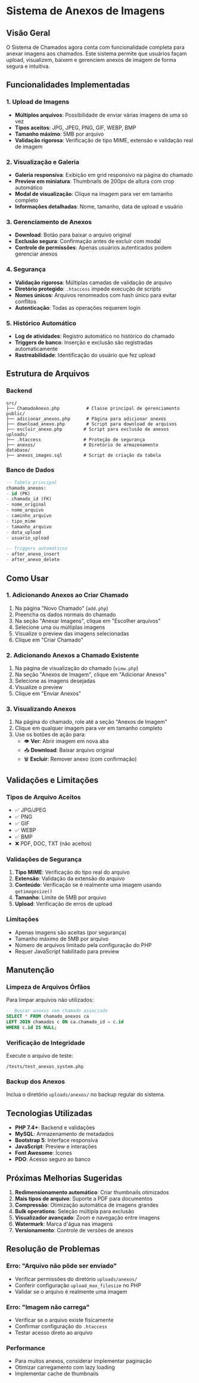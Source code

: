 # Sistema de Anexos de Imagens

## Visão Geral

O Sistema de Chamados agora conta com funcionalidade completa para anexar imagens aos chamados. Este sistema permite que usuários façam upload, visualizem, baixem e gerenciem anexos de imagem de forma segura e intuitiva.

## Funcionalidades Implementadas

### 1. Upload de Imagens
- **Múltiplos arquivos**: Possibilidade de enviar várias imagens de uma só vez
- **Tipos aceitos**: JPG, JPEG, PNG, GIF, WEBP, BMP
- **Tamanho máximo**: 5MB por arquivo
- **Validação rigorosa**: Verificação de tipo MIME, extensão e validação real de imagem

### 2. Visualização e Galeria
- **Galeria responsiva**: Exibição em grid responsivo na página do chamado
- **Preview em miniatura**: Thumbnails de 200px de altura com crop automático
- **Modal de visualização**: Clique na imagem para ver em tamanho completo
- **Informações detalhadas**: Nome, tamanho, data de upload e usuário

### 3. Gerenciamento de Anexos
- **Download**: Botão para baixar o arquivo original
- **Exclusão segura**: Confirmação antes de excluir com modal
- **Controle de permissões**: Apenas usuários autenticados podem gerenciar anexos

### 4. Segurança
- **Validação rigorosa**: Múltiplas camadas de validação de arquivo
- **Diretório protegido**: `.htaccess` impede execução de scripts
- **Nomes únicos**: Arquivos renomeados com hash único para evitar conflitos
- **Autenticação**: Todas as operações requerem login

### 5. Histórico Automático
- **Log de atividades**: Registro automático no histórico do chamado
- **Triggers de banco**: Inserção e exclusão são registradas automaticamente
- **Rastreabilidade**: Identificação do usuário que fez upload

## Estrutura de Arquivos

### Backend
```
src/
├── ChamadoAnexo.php          # Classe principal de gerenciamento
public/
├── adicionar_anexos.php      # Página para adicionar anexos
├── download_anexo.php        # Script para download de arquivos
├── excluir_anexo.php        # Script para exclusão de anexos
uploads/
├── .htaccess                # Proteção de segurança
├── anexos/                  # Diretório de armazenamento
database/
├── anexos_images.sql        # Script de criação da tabela
```

### Banco de Dados
```sql
-- Tabela principal
chamado_anexos:
- id (PK)
- chamado_id (FK)
- nome_original
- nome_arquivo
- caminho_arquivo
- tipo_mime
- tamanho_arquivo
- data_upload
- usuario_upload

-- Triggers automáticos
- after_anexo_insert
- after_anexo_delete
```

## Como Usar

### 1. Adicionando Anexos ao Criar Chamado
1. Na página "Novo Chamado" (`add.php`)
2. Preencha os dados normais do chamado
3. Na seção "Anexar Imagens", clique em "Escolher arquivos"
4. Selecione uma ou múltiplas imagens
5. Visualize o preview das imagens selecionadas
6. Clique em "Criar Chamado"

### 2. Adicionando Anexos a Chamado Existente
1. Na página de visualização do chamado (`view.php`)
2. Na seção "Anexos de Imagem", clique em "Adicionar Anexos"
3. Selecione as imagens desejadas
4. Visualize o preview
5. Clique em "Enviar Anexos"

### 3. Visualizando Anexos
1. Na página do chamado, role até a seção "Anexos de Imagem"
2. Clique em qualquer imagem para ver em tamanho completo
3. Use os botões de ação para:
   - 👁️ **Ver**: Abrir imagem em nova aba
   - 📥 **Download**: Baixar arquivo original
   - 🗑️ **Excluir**: Remover anexo (com confirmação)

## Validações e Limitações

### Tipos de Arquivo Aceitos
- ✅ JPG/JPEG
- ✅ PNG
- ✅ GIF
- ✅ WEBP
- ✅ BMP
- ❌ PDF, DOC, TXT (não aceitos)

### Validações de Segurança
1. **Tipo MIME**: Verificação do tipo real do arquivo
2. **Extensão**: Validação da extensão do arquivo
3. **Conteúdo**: Verificação se é realmente uma imagem usando `getimagesize()`
4. **Tamanho**: Limite de 5MB por arquivo
5. **Upload**: Verificação de erros de upload

### Limitações
- Apenas imagens são aceitas (por segurança)
- Tamanho máximo de 5MB por arquivo
- Número de arquivos limitado pela configuração do PHP
- Requer JavaScript habilitado para preview

## Manutenção

### Limpeza de Arquivos Órfãos
Para limpar arquivos não utilizados:
```sql
-- Buscar anexos sem chamado associado
SELECT * FROM chamado_anexos ca 
LEFT JOIN chamados c ON ca.chamado_id = c.id 
WHERE c.id IS NULL;
```

### Verificação de Integridade
Execute o arquivo de teste:
```
/tests/test_anexos_system.php
```

### Backup dos Anexos
Inclua o diretório `uploads/anexos/` no backup regular do sistema.

## Tecnologias Utilizadas

- **PHP 7.4+**: Backend e validações
- **MySQL**: Armazenamento de metadados
- **Bootstrap 5**: Interface responsiva
- **JavaScript**: Preview e interações
- **Font Awesome**: Ícones
- **PDO**: Acesso seguro ao banco

## Próximas Melhorias Sugeridas

1. **Redimensionamento automático**: Criar thumbnails otimizados
2. **Mais tipos de arquivo**: Suporte a PDF para documentos
3. **Compressão**: Otimização automática de imagens grandes
4. **Bulk operations**: Seleção múltipla para exclusão
5. **Visualizador avançado**: Zoom e navegação entre imagens
6. **Watermark**: Marca d'água nas imagens
7. **Versionamento**: Controle de versões de anexos

## Resolução de Problemas

### Erro: "Arquivo não pôde ser enviado"
- Verificar permissões do diretório `uploads/anexos/`
- Conferir configuração `upload_max_filesize` no PHP
- Validar se o arquivo é realmente uma imagem

### Erro: "Imagem não carrega"
- Verificar se o arquivo existe fisicamente
- Confirmar configuração do `.htaccess`
- Testar acesso direto ao arquivo

### Performance
- Para muitos anexos, considerar implementar paginação
- Otimizar carregamento com lazy loading
- Implementar cache de thumbnails
